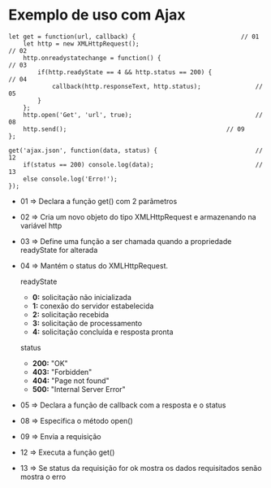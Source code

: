 # Exemplo de uso com Ajax

	let get = function(url, callback) {								// 01
    	let http = new XMLHttpRequest();							        // 02
    	http.onreadystatechange = function() {						        	// 03
   			if(http.readyState == 4 && http.status == 200) {				// 04
   				callback(http.responseText, http.status);				// 05
			}
		};
    	http.open('Get', 'url', true);									// 08
    	http.send();											// 09
	};

	get('ajax.json', function(data, status) { 							// 12
   		if(status == 200) console.log(data);							// 13
        else console.log('Erro!');
	});

- 01 => Declara a função get() com 2 parâmetros
- 02 => Cria um novo objeto do tipo XMLHttpRequest e armazenando na variável http
- 03 => Define uma função a ser chamada quando a propriedade readyState for alterada
- 04 => Mantém o status do XMLHttpRequest.
        
    readyState
    - **0:** solicitação não inicializada
    - **1:** conexão do servidor estabelecida
    - **2:** solicitação recebida
    - **3:** solicitação de processamento
    - **4:** solicitação concluída e resposta pronta
    
    status
    - **200:** "OK"
    - **403:** "Forbidden"
    - **404:** "Page not found"
    - **500:** "Internal Server Error"
    
- 05 => Declara a função de callback com a resposta e o status
- 08 => Especifica o método open()
- 09 => Envia a requisição
- 12 => Executa a função get()
- 13 => Se status da requisição for ok mostra os dados requisitados senão mostra o erro
